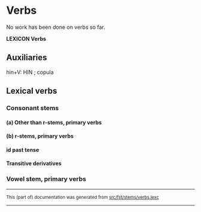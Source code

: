 # Verbs
No work has been done on verbs so far.

**LEXICON Verbs** 

## Auxiliaries

hin+V: HIN ; copula

## Lexical verbs

### Consonant stems

#### (a) Other than r-stems, primary verbs

#### (b) r-stems, primary verbs

#### id past tense

#### Transitive derivatives

### Vowel stem, primary verbs

* * *

<small>This (part of) documentation was generated from [src/fst/stems/verbs.lexc](https://github.com/giellalt/lang-rmf/blob/main/src/fst/stems/verbs.lexc)</small>

---

